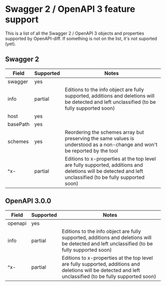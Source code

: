# Swagger 2 / OpenAPI 3 feature support

This is a list of all the Swagger 2 / OpenAPI 3 objects and properties supported by OpenAPI-diff. If something is not on the list, it's not suported (yet).

## Swagger 2

| Field | Supported | Notes |
|---|---|---|
| swagger | yes | |
| info | partial | Editions to the info object are fully supported, additions and deletions will be detected and left unclassified (to be fully supported soon) |
| host | yes | |
| basePath | yes | |
| schemes | yes | Reordering the schemes array but preserving the same values is understood as a non-change and won't be reported by the tool |
| ^x- | partial | Editions to x-properties at the top level are fully supported, additions and deletions will be detected and left unclassified (to be fully supported soon) |

## OpenAPI 3.0.0

| Field | Supported | Notes |
|---|---|---|
| openapi | yes | |
| info | partial | Editions to the info object are fully supported, additions and deletions will be detected and left unclassified (to be fully supported soon) |
| ^x- | partial | Editions to x-properties at the top level are fully supported, additions and deletions will be detected and left unclassified (to be fully supported soon) |
